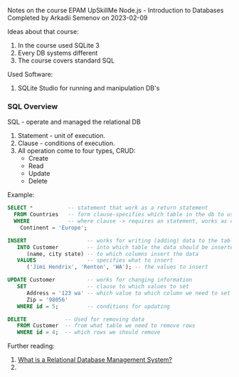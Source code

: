 Notes on the course EPAM UpSkillMe Node.js - Introduction to Databases
Completed by Arkadii Semenov on 2023-02-09

Ideas about that course:

1. In the course used SQLite 3
2. Every DB systems different
3. The course covers standard SQL

Used Software:

1. SQLite Studio for running and manipulation DB's

### SQL Overview

SQL - operate and managed the relational DB

1. Statement - unit of execution.
2. Clause - conditions of execution.
3. All operation come to four types, CRUD:
   - Create
   - Read
   - Update
   - Delete

Example:

```sql
SELECT *           -- statement that work as a return statement
  FROM Countries   -- form clause-specifies which table in the db to use
  WHERE            -- where clause -> requires an statement, works as conditions
    Continent = 'Europe';

INSERT                   -- works for writing (adding) data to the table
   INTO Customer         -- into which table the data should be inserted
      (name, city state) -- to which columns insert the data
   VALUES                -- specifies what to insert
      ('Jimi Hendrix', 'Renton', 'WA'); -- the values to insert

UPDATE Customer          -- works for changing information
   SET                   -- clause to which values to set
      Address = '123 wa' -- which value to which column we need to set
      Zip = '98056'
   WHERE id = 5;         -- conditions for updating

DELETE            -- Used for removing data
   FROM Customer  -- from what table we need to remove rows
   WHERE id = 4;  -- which rows we should remove
```

Further reading:

1.  [What is a Relational Database Management System?](https://www.codecademy.com/articles/what-is-rdbms-sql)
2.
